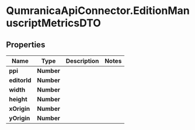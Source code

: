 # QumranicaApiConnector.EditionManuscriptMetricsDTO

## Properties

Name | Type | Description | Notes
------------ | ------------- | ------------- | -------------
**ppi** | **Number** |  | 
**editorId** | **Number** |  | 
**width** | **Number** |  | 
**height** | **Number** |  | 
**xOrigin** | **Number** |  | 
**yOrigin** | **Number** |  | 


